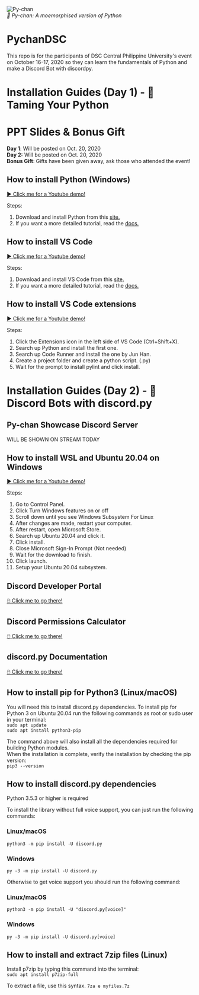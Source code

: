 ![Py-chan](https://files.catbox.moe/47nabq.png)  
*🐍 Py-chan: A moemorphised version of Python*

# PychanDSC
This repo is for the participants of DSC Central Philippine University's event on October 16-17, 2020 so they can learn the fundamentals of Python and make a Discord Bot with discordpy.

# Installation Guides (Day 1) - 🐍 Taming Your Python 

# PPT Slides & Bonus Gift
**Day 1**: Will be posted on Oct. 20, 2020  
**Day 2:** Will be posted on Oct. 20, 2020  
**Bonus Gift**: Gifts have been given away, ask those who attended the event!  

## How to install Python (Windows) 
[▶️ Click me for a Youtube demo!](https://youtu.be/QjGUms3qUy0)

Steps:
1. Download and install Python from this [site.](https://www.python.org/)
2. If you want a more detailed tutorial, read the [docs.](https://www.python.org/doc/)

## How to install VS Code
[▶️ Click me for a Youtube demo!](https://youtu.be/IcpbyxMxlTY)

Steps:
1. Download and install VS Code from this [site.](https://code.visualstudio.com/)
2. If you want a more detailed tutorial, read the [docs.](https://code.visualstudio.com/docs)


## How to install VS Code extensions
[▶️ Click me for a Youtube demo!](https://youtu.be/LuL53CvKMIw)

Steps:
1. Click the Extensions icon in the left side of VS Code (Ctrl+Shift+X).
2. Search up Python and install the first one.
3. Search up Code Runner and install the one by Jun Han.
4. Create a project folder and create a python script. (.py)
5. Wait for the prompt to install pylint and click install.

# Installation Guides (Day 2) - 🤖 Discord Bots with discord.py 

## Py-chan Showcase Discord Server
WILL BE SHOWN ON STREAM TODAY

## How to install WSL and Ubuntu 20.04 on Windows 
[▶️ Click me for a Youtube demo!](https://youtu.be/EmLsPgy3_AI)

Steps:
1. Go to Control Panel.
2. Click Turn Windows features on or off
3. Scroll down until you see Windows Subsystem For Linux
4. After changes are made, restart your computer.
5. After restart, open Microsoft Store.
6. Search up Ubuntu 20.04 and click it.
7. Click install.
8. Close Microsoft Sign-In Prompt (Not needed)
9. Wait for the download to finish.
10. Click launch.
11. Setup your Ubuntu 20.04 subsystem.

## Discord Developer Portal
[🖱️ Click me to go there!](https://discord.com/developers/docs/intro)

## Discord Permissions Calculator
[🖱️ Click me to go there!](https://discordapi.com/permissions.html)

## discord.py Documentation
[🖱️ Click me to go there!](https://discordpy.readthedocs.io/en/latest/)

## How to install pip for Python3 (Linux/macOS)
You will need this to install discord.py dependencies.
To install pip for Python 3 on Ubuntu 20.04 run the following commands as root or sudo user in your terminal:  
`sudo apt update`  
`sudo apt install python3-pip`  

The command above will also install all the dependencies required for building Python modules.  
When the installation is complete, verify the installation by checking the pip version:  
`pip3 --version`  

## How to install discord.py dependencies
Python 3.5.3 or higher is required

To install the library without full voice support, you can just run the following commands:

### Linux/macOS
`python3 -m pip install -U discord.py`
### Windows
`py -3 -m pip install -U discord.py`

Otherwise to get voice support you should run the following command:

### Linux/macOS
`python3 -m pip install -U "discord.py[voice]"`
### Windows
`py -3 -m pip install -U discord.py[voice]`

## How to install and extract 7zip files (Linux)

Install p7zip by typing this command into the terminal:  
`sudo apt install p7zip-full`  

To extract a file, use this syntax.
`7za e myfiles.7z `


